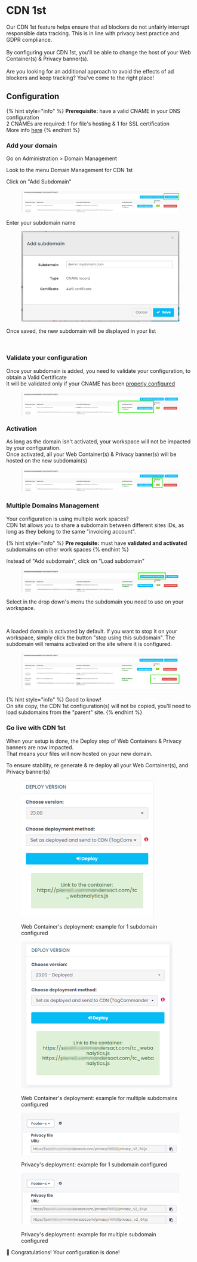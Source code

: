 # CDN 1st

Our CDN 1st feature helps ensure that ad blockers do not unfairly interrupt responsible data tracking. This is in line with privacy best practice and GDPR compliance. \
\
By configuring your CDN 1st, you'll be able to change the host of your Web Container(s) & Privacy banner(s). \
\
Are you looking for an additional approach to avoid the effects of ad blockers and keep tracking? You've come to the right place!

## Configuration

{% hint style="info" %}
**Prerequisite:** have a valid CNAME in your DNS configuration\
2 CNAMEs are required: 1 for file's hosting & 1 for SSL certification\
More info [here](cname-record.md#how-the-cname-creation-process-works)
{% endhint %}

### Add your domain

Go on Administration > Domain Management

Look to the menu Domain Management for CDN 1st

Click on "Add Subdomain"

<figure><img src="../../../.gitbook/assets/image (19).png" alt=""><figcaption></figcaption></figure>

Enter your subdomain name

<figure><img src="../../../.gitbook/assets/image (9).png" alt="" width="460"><figcaption></figcaption></figure>

Once saved, the new subdomain will be displayed in your list

<figure><img src="../../../.gitbook/assets/Capture d&#x27;écran 2024-10-10 174605.png" alt=""><figcaption></figcaption></figure>

### Validate your configuration

Once your subdomain is added, you need to validate your configuration, to obtain a Valid Certificate\
It will be validated only if your CNAME has been [properly configured](cname-record.md#how-the-cname-creation-process-works)

<figure><img src="../../../.gitbook/assets/image (20).png" alt=""><figcaption></figcaption></figure>

### Activation

As long as the domain isn't activated, your workspace will not be impacted by your configuration.\
Once activated, all your Web Container(s) & Privacy banner(s) will be hosted on the new subdomain(s)

<figure><img src="../../../.gitbook/assets/image (21).png" alt=""><figcaption></figcaption></figure>

### Multiple Domains Management

Your configuration is using multiple work spaces?\
CDN 1st allows you to share a subdomain between different sites IDs, as long as they belong to the same "invoicing account".

{% hint style="info" %}
**Pre requisite:** must have **validated and activated** subdomains on other work spaces
{% endhint %}

Instead of "Add subdomain", click on "Load subdomain"

<figure><img src="../../../.gitbook/assets/image (22).png" alt=""><figcaption></figcaption></figure>

Select in the drop down's menu the subdomain you need to use on your workspace.

<figure><img src="../../../.gitbook/assets/Capture d&#x27;écran 2024-10-09 184809.png" alt=""><figcaption></figcaption></figure>

A loaded domain is activated by default. If you want to stop it on your workspace, simply click the button "stop using this subdomain". The subdomain will remains activated on the site where it is configured.

<figure><img src="../../../.gitbook/assets/image (23).png" alt=""><figcaption></figcaption></figure>

{% hint style="info" %}
Good to know! \
On site copy, the CDN 1st configuration(s) will not be copied, you'll need to load subdomains from the "parent" site.
{% endhint %}

### Go live with CDN 1st

When your setup is done, the Deploy step of Web Containers & Privacy banners are now impacted.\
That means your files will now hosted on your new domain.

To ensure stability, re generate & re deploy all your Web Container(s), and Privacy banner(s)

<figure><img src="../../../.gitbook/assets/image (17).png" alt=""><figcaption><p>Web Container's deployment: example for 1 subdomain configured</p></figcaption></figure>

<figure><img src="../../../.gitbook/assets/image (18).png" alt=""><figcaption><p>Web Container's deployment: example for multiple subdomains configured</p></figcaption></figure>

<figure><img src="../../../.gitbook/assets/image (16).png" alt=""><figcaption><p>Privacy's deployment: example for 1 subdomain configured</p></figcaption></figure>

<figure><img src="../../../.gitbook/assets/image (15).png" alt=""><figcaption><p>Privacy's deployment: example for multiple subdomain configured</p></figcaption></figure>

:rocket:   Congratulations! Your configuration is done!
